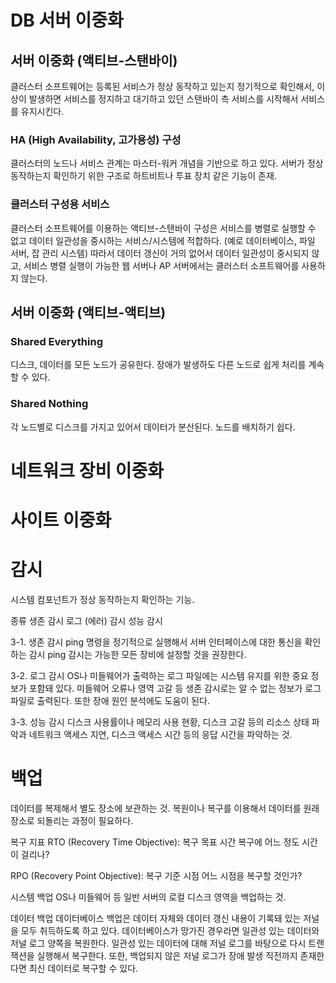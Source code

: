 # DB 서버 이중화
## 서버 이중화 (액티브-스탠바이)
클러스터 소프트웨어는 등록된 서비스가 정상 동작하고 있는지 정기적으로 확인해서, 이상이 발생하면 서비스를 정지하고 대기하고 있던 스탠바이 측 서비스를 시작해서 서비스를 유지시킨다.


### HA (High Availability, 고가용성) 구성
클러스터의 노드나 서비스 관계는 마스터-워커 개념을 기반으로 하고 있다.
서버가 정상 동작하는지 확인하기 위한 구조로 하트비트나 투표 장치 같은 기능이 존재.

### 클러스터 구성용 서비스
클러스터 소프트웨어를 이용하는 액티브-스탠바이 구성은 서비스를 병렬로 실행할 수 없고 데이터 일관성을 중시하는 서비스/시스템에 적합하다. (예로 데이터베이스, 파일 서버, 잡 관리 시스템)
따라서 데이터 갱신이 거의 없어서 데이터 일관성이 중시되지 않고, 서비스 병렬 실행이 가능한 웹 서버나 AP 서버에서는 클러스터 소프트웨어를 사용하지 않는다.

## 서버 이중화 (액티브-액티브)
### Shared Everything

디스크, 데이터를 모든 노드가 공유한다.
장애가 발생하도 다른 노드로 쉽게 처리를 계속할 수 있다.

### Shared Nothing

각 노드별로 디스크를 가지고 있어서 데이터가 분산된다.
노드를 배치하기 쉽다.

# 네트워크 장비 이중화

# 사이트 이중화


# 감시
시스템 컴포넌트가 정상 동작하는지 확인하는 기능.

종류
생존 감시
로그 (에러) 감시
성능 감시

3-1. 생존 감시
ping 명령을 정기적으로 실행해서 서버 인터페이스에 대한 통신을 확인하는 감시
ping 감시는 가능한 모든 장비에 설정할 것을 권장한다.
 

3-2. 로그 감시
OS나 미들웨어가 출력하는 로그 파일에는 시스템 유지를 위한 중요 정보가 포함돼 있다.
미들웨어 오류나 영역 고갈 등 생존 감시로는 알 수 없는 정보가 로그 파일로 출력된다.
또한 장애 원인 분석에도 도움이 된다.
 

3-3. 성능 감시
디스크 사용률이나 메모리 사용 현황, 디스크 고갈 등의 리소스 상태 파악과 네트워크 액세스 지연, 디스크 액세스 시간 등의 응답 시간을 파악하는 것.
 

# 백업
데이터를 복제해서 별도 장소에 보관하는 것.
복원이나 복구를 이용해서 데이터를 원래 장소로 되돌리는 과정이 필요하다.

복구 지표
RTO (Recovery Time Objective): 복구 목표 시간
복구에 어느 정도 시간이 걸리나?

RPO (Recovery Point Objective): 복구 기준 시점
어느 시점을 복구할 것인가?

시스템 백업
OS나 미들웨어 등 일반 서버의 로컬 디스크 영역을 백업하는 것.

데이터 백업
데이터베이스 백업은 데이터 자체와 데이터 갱신 내용이 기록돼 있는 저널을 모두 취득하도록 하고 있다.
데이터베이스가 망가진 경우라면 일관성 있는 데이터와 저널 로그 양쪽을 복원한다.
일관성 있는 데이터에 대해 저널 로그를 바탕으로 다시 트랜잭션을 실행해서 복구한다.
또한, 백업되지 않은 저널 로그가 장애 발생 직전까지 존재한다면 최신 데이터로 복구할 수 있다.
